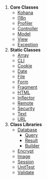 1. **Core Classes**
    * [Kohana](classes.kohana)
    * [I18n](classes.i18n)
    * [Profiler](classes.profiler)
    * [Controller](classes.controller)
    * [Model](classes.model)
    * [View](classes.view)
    * [Exception](classes.exception)
2. **Static Classes**
    * [Array](classes.array)
    * [CLI](classes.cli)
    * [Cookie](classes.cookie)
    * [Date](classes.date)
    * [File](classes.file)
    * [Form](classes.form)
    * [Fragment](classes.fragment)
    * [HTML](classes.html)
    * [Inflector](classes.inflector)
    * [Remote](classes.remote)
    * [Security](classes.security)
    * [Text](classes.text)
    * [URL](classes.url)
3. **Class Libraries**
    * [Database](classes.database)
        * [Query](classes.database.query)
        * [Result](classes.database.result)
        * [Builder](classes.database.builder)
    * [Encrypt](classes.encrypt)
    * [Image](classes.image)
    * [Session](classes.session)
    * [UnitTest](classes.unittest)
    * [Validate](classes.validate)
